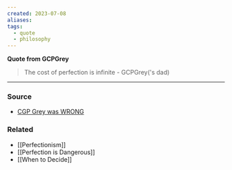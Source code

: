 ```yaml
---
created: 2023-07-08
aliases: 
tags:
  - quote
  - philosophy
---
```

**Quote from GCPGrey**

> The cost of perfection is infinite - GCPGrey('s dad)

****
### Source
- [CGP Grey was WRONG](https://youtu.be/ua4QMFQATco)

### Related
- [[Perfectionism]] 
- [[Perfection is Dangerous]] 
- [[When to Decide]]